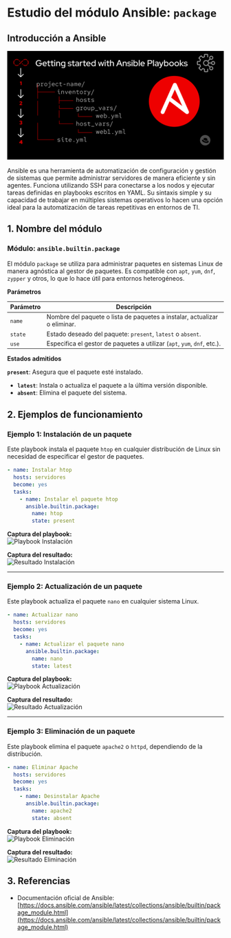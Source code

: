 # Estudio del módulo Ansible: `package`

## Introducción a Ansible

![h](img/ansible.png)

Ansible es una herramienta de automatización de configuración y gestión de sistemas que permite administrar servidores de manera eficiente y sin agentes. Funciona utilizando SSH para conectarse a los nodos y ejecutar tareas definidas en playbooks escritos en YAML. Su sintaxis simple y su capacidad de trabajar en múltiples sistemas operativos lo hacen una opción ideal para la automatización de tareas repetitivas en entornos de TI.

## **1. Nombre del módulo**

### Módulo: `ansible.builtin.package`

El módulo `package` se utiliza para administrar paquetes en sistemas Linux de manera agnóstica al gestor de paquetes. Es compatible con `apt`, `yum`, `dnf`, `zypper` y otros, lo que lo hace útil para entornos heterogéneos.

 **Parámetros**

| Parámetro   | Descripción |
|------------|-------------|
| `name` | Nombre del paquete o lista de paquetes a instalar, actualizar o eliminar. |
| `state` | Estado deseado del paquete: `present`, `latest` o `absent`. |
| `use` | Especifica el gestor de paquetes a utilizar (`apt`, `yum`, `dnf`, etc.). |

 **Estados admitidos**

 **`present`**: Asegura que el paquete esté instalado.
- **`latest`**: Instala o actualiza el paquete a la última versión disponible.
- **`absent`**: Elimina el paquete del sistema.

## **2. Ejemplos de funcionamiento**

### Ejemplo 1: Instalación de un paquete

Este playbook instala el paquete `htop` en cualquier distribución de Linux sin necesidad de especificar el gestor de paquetes.

```yaml
- name: Instalar htop
  hosts: servidores
  become: yes
  tasks:
    - name: Instalar el paquete htop
      ansible.builtin.package:
        name: htop
        state: present
```

**Captura del playbook:**  
![Playbook Instalación](./imagenes/playbook_instalacion.png)

**Captura del resultado:**  
![Resultado Instalación](./imagenes/resultado_instalacion.png)

---

### Ejemplo 2: Actualización de un paquete

Este playbook actualiza el paquete `nano` en cualquier sistema Linux.

```yaml
- name: Actualizar nano
  hosts: servidores
  become: yes
  tasks:
    - name: Actualizar el paquete nano
      ansible.builtin.package:
        name: nano
        state: latest
```

**Captura del playbook:**  
![Playbook Actualización](./imagenes/playbook_actualizacion.png)

**Captura del resultado:**  
![Resultado Actualización](./imagenes/resultado_actualizacion.png)

---

### Ejemplo 3: Eliminación de un paquete

Este playbook elimina el paquete `apache2` o `httpd`, dependiendo de la distribución.

```yaml
- name: Eliminar Apache
  hosts: servidores
  become: yes
  tasks:
    - name: Desinstalar Apache
      ansible.builtin.package:
        name: apache2
        state: absent
```

**Captura del playbook:**  
![Playbook Eliminación](./imagenes/playbook_eliminacion.png)

**Captura del resultado:**  
![Resultado Eliminación](./imagenes/resultado_eliminacion.png)

## **3. Referencias**

- Documentación oficial de Ansible: [https://docs.ansible.com/ansible/latest/collections/ansible/builtin/package_module.html](https://docs.ansible.com/ansible/latest/collections/ansible/builtin/package_module.html)


